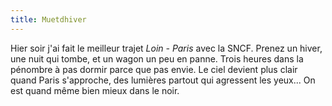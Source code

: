 ```yaml
---
title: Muetdhiver
---
```


Hier soir j'ai fait le meilleur trajet _Loin - Paris_ avec la SNCF. Prenez un
hiver, une nuit qui tombe, et un wagon un peu en panne. Trois heures dans la
pénombre à pas dormir parce que pas envie. Le ciel devient plus clair quand
Paris s'approche, des lumières partout qui agressent les yeux... On est quand
même bien mieux dans le noir.


